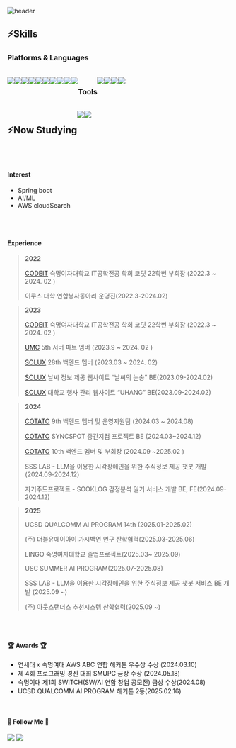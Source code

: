 ![header](https://capsule-render.vercel.app/api?type=waving&height=300&color=F1E0E0&text=Welcome%20to%20Yejin's%20GitHub%20&textBg=false&fontSize=60&fontColor=FAFAFA&rotate=0&descAlign=63&descAlignY=69&desc=Hello,%20I'm%20Ye%20Jin%20)

 

<h2>⚡Skills </h2>
<h3>Platforms & Languages </h3>
<br>

<div style="display:flex; flex-direction:row;">
 
  <img src="https://img.shields.io/badge/Python-3776AB?style=flat-square&logo=Python&logoColor=white"/>
  <img src="https://img.shields.io/badge/JavaScript-F7DF1E?style=flat-square&logo=JavaScript&logoColor=black"/>
  <img src="https://img.shields.io/badge/CSS3-1572B6?style=flat-square&logo=CSS3&logoColor=white"/>
  <img src="https://img.shields.io/badge/C-A8B9CC?style=flat-square&logo=C&logoColor=white"/>
  <img src="https://img.shields.io/badge/C++-00599C?style=flat-square&logo=C%2B%2B&logoColor=white"/>
   <img src="https://img.shields.io/badge/Java-007396?style=flat-square&logo=Java&logoColor=white"/> 
    <br>
  <img src="https://img.shields.io/badge/Mysql-E6B91E?style=flat-square&logo=MySql&logoColor=white"/>
  <img src="https://img.shields.io/badge/Spring-6DB33F?style=flat-square&logo=Spring&logoColor=white"/>
  <img src="https://img.shields.io/badge/SpringBoot-6DB33F?style=flat-square&logo=SpringBoot&logoColor=white"/>
   <img src="https://img.shields.io/badge/Node.js-339933?style=flat-square&logo=Node.js&logoColor=white"/></a>
<h3>Tools </h3>
    <img src="https://img.shields.io/badge/Git-181717?style=flat-square&logo=Git&logoColor=white"/>
    <img src="https://img.shields.io/badge/Figma-F24E1E?style=flat-square&logo=Figma&logoColor=white"/>
    <img src="https://img.shields.io/badge/Discord-5865F2?style=flat-square&logo=Discord&logoColor=white"/>
    <img src="https://img.shields.io/badge/Slack-4A154B?style=flat-square&logo=Slack&logoColor=white"/>
    
</div>
<br>
<div style="display:flex; flex-direction:row;">
<h2>⚡Now Studying </h2>
<img src="https://img.shields.io/badge/Spring-6DB33F?style=flat-square&logo=Spring&logoColor=white"/>
<img src="https://img.shields.io/badge/SpringBoot-6DB33F?style=flat-square&logo=SpringBoot&logoColor=white"/>
</div>
<br>
<br>

#### Interest
- Spring boot
- AI/ML
- AWS cloudSearch

<br>
<br>

#### Experience
> **2022**
> 
> 
> [CODEIT](https://github.com/sm-CODE-IT) 숙명여자대학교 IT공학전공 학회 코딧 22학번 부회장 (2022.3 ~ 2024. 02 )
> 
> 이쿠스 대학 연합봉사동아리 운영진(2022.3-2024.02)
> 

> **2023**
>
> [CODEIT](https://github.com/sm-CODE-IT) 숙명여자대학교 IT공학전공 학회 코딧 22학번 부회장 (2022.3 ~ 2024. 02 ) 
> 
> [UMC](https://github.com/UMC-SMWU) 5th 서버 파트 멤버 (2023.9 ~ 2024. 02 )
> 
> [SOLUX](https://github.com/sm-solux) 28th 백엔드 멤버 (2023.03 ~ 2024. 02)
> 
> [SOLUX](https://github.com/sm-solux) 날씨 정보 제공  웹사이트 “날씨의 눈송” BE(2023.09-2024.02)
> 
> [SOLUX](https://github.com/sm-solux) 대학교 행사 관리 웹사이트 “UHANG” BE(2023.09-2024.02)
> 


> **2024**
> 
> 
> [COTATO](https://github.com/IT-Cotato) 9th 백엔드 멤버 및 운영지원팀 (2024.03 ~ 2024.08)
> 
> [COTATO](https://github.com/IT-Cotato) SYNCSPOT 중간지점 프로젝트  BE (2024.03~2024.12)
> 
> [COTATO](https://github.com/IT-Cotato) 10th 백엔드 멤버 및 부회장 (2024.09 ~2025.02 )
> 
> SSS LAB  - LLM을 이용한 시각장애인을 위한 주식정보 제공 챗봇 개발 (2024.09-2024.12)
> 
> 자기주도프로젝트 - SOOKLOG 감정분석 일기 서비스 개발  BE, FE(2024.09- 2024.12)
> 

> **2025**
> 
> 
> UCSD QUALCOMM AI PROGRAM 14th (2025.01-2025.02)
> 
> (주) 더블유에이아이 가시백연 연구 산학협력(2025.03-2025.06)
> 
> LINGO 숙명여자대학교 졸업프로젝트(2025.03~ 2025.09)
> 
> USC SUMMER AI PROGRAM(2025.07-2025.08)
>
> SSS LAB  - LLM을 이용한 시각장애인을 위한 주식정보 제공 챗봇 서비스 BE 개발 (2025.09 ~)
> 
> (주) 아웃스탠더스 추천시스템 산학협력(2025.09 ~)



<br>
<br>

#### 🏆 Awards 🏆
- 연세대 x 숙명여대 AWS ABC 연합 해커톤 우수상 수상 (2024.03.10) <br>
- 제 4회 프로그래밍 경진 대회 SMUPC 금상 수상 (2024.05.18)<br>
- 숙명여대 제1회 SWITCH(SW/AI 연합 창업 공모전)  금상 수상(2024.08)<br>
- UCSD QUALCOMM AI PROGRAM 해커톤 2등(2025.02.16)



<br>

#### 🌈 Follow Me 🌈
 
  <a href="https://www.instagram.com/ye_sir0605/"><img src="https://img.shields.io/badge/Instagram-E4405F?style=flat-square&logo=Instagram&logoColor=white&link=https://www.instagram.com/hye_inisfree/"/></a>
  <a href="mailto:yejins06050@gmail.com"><img src="https://img.shields.io/badge/Gmail-d14836?style=flat-square&logo=Gmail&logoColor=white&link=kimhyein7110@gmail.com"/></a>

